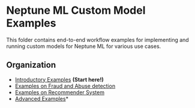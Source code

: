# Neptune ML Custom Model Examples

This folder contains end-to-end workflow examples for implementing and running custom models for Neptune ML for various use cases.

## Organization

* [Introductory Examples](./introduction)  **(Start here!)**
* [Examples on Fraud and Abuse detection](./fraud-and-abuse)
* [Examples on Recommender System](./recommendations)
* [Advanced Examples](./advanced)* 